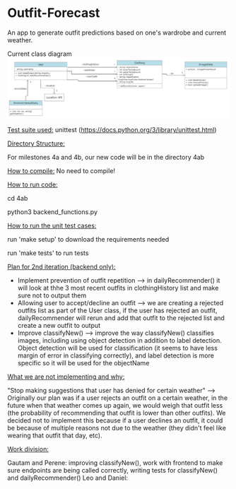 # Outfit-Forecast

An app to generate outfit predictions based on one's wardrobe and current weather.

Current class diagram
![Class Diagram](class-diagrams/updatedClassDiagram4.png)

<ins>Test suite used:</ins> unittest (https://docs.python.org/3/library/unittest.html)

<ins>Directory Structure:<ins>

For milestones 4a and 4b, our new code will be in the directory 4ab

<ins>How to compile:</ins> No need to compile!

<ins>How to run code:</ins>

cd 4ab

python3 backend_functions.py

<ins>How to run the unit test cases:</ins>

run 'make setup' to download the requirements needed

run 'make tests' to run tests

<ins>Plan for 2nd iteration (backend only):<ins>

- Implement prevention of outfit repetition --> in dailyRecommender() it will look at thhe 3 most recent outfits in clothingHistory list and make sure not to output them
- Allowing user to accept/decline an outfit --> we are creating a rejected outfits list as part of the User class, if the user has rejected an outfit, dailyRecommender will rerun and add that outfit to the rejected list and create a new outfit to output
- Improve classifyNew() --> improve the way classifyNew() classifies images, including using object detection in addition to label detection. Object detection will be used for classification (it seems to have less margin of error in classifying correctly), and label detection is more specific so it will be used for the objectName

<ins>What we are not implementing and why:<ins>

"Stop making suggestions that user has denied for certain weather" --> Originally our plan was if a user rejects an outfit on a certain weather, in the future when that weather comes up again, we would weigh that outfit less (the probability of recommending that outfit is lower than other outfits). We decided not to implement this because if a user declines an outfit, it could be because of multiple reasons not due to the weather (they didn't feel like wearing that outfit that day, etc).

<ins>Work division:<ins>

Gautam and Perene: improving classifyNew(), work with frontend to make sure endpoints are being called correctly, writing tests for classifyNew() and dailyRecommender()
Leo and Daniel: 





